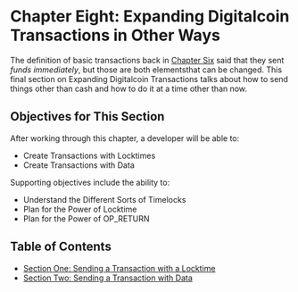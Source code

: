 # Chapter Eight: Expanding Digitalcoin Transactions in Other Ways

The definition of basic transactions back in [Chapter Six](06_0_Expanding_Bitcoin_Transactions_Multisigs.md) said that they sent _funds_ _immediately_, but those are both elementsthat can be changed. This final section on Expanding Digitalcoin Transactions talks about how to send things other than cash and how to do it at a time other than now.

## Objectives for This Section

After working through this chapter, a developer will be able to:

   * Create Transactions with Locktimes
   * Create Transactions with Data
   
Supporting objectives include the ability to:

   * Understand the Different Sorts of Timelocks
   * Plan for the Power of Locktime
   * Plan for the Power of OP_RETURN
   
## Table of Contents

   * [Section One: Sending a Transaction with a Locktime](08_1_Sending_a_Transaction_with_a_Locktime.md)
   * [Section Two: Sending a Transaction with Data](08_2_Sending_a_Transaction_with_Data.md)
